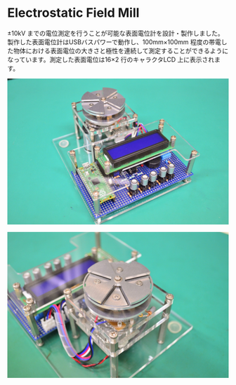 # Electrostatic Field Mill
±10kV までの電位測定を行うことが可能な表面電位計を設計・製作しました。製作した表面電位計はUSBバスパワーで動作し、100mm×100mm 程度の帯電した物体における表面電位の大きさと極性を連続して測定することができるようになっています。測定した表面電位は16×2 行のキャラクタLCD 上に表示されます。

![表面電位計](doc/ElectrostaticFieldMill.jpg)

![sensor](doc/sensor.jpg)
